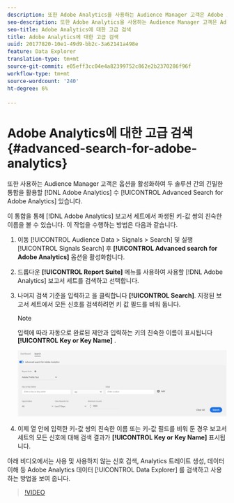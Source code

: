 ```yaml
---
description: 또한 Adobe Analytics을 사용하는 Audience Manager 고객은 Adobe Analytics 고급 검색 옵션을 활성화하여 두 솔루션 간의 긴밀한 통합을 활용할 수 있습니다.
seo-description: 또한 Adobe Analytics을 사용하는 Audience Manager 고객은 Adobe Analytics 고급 검색 옵션을 활성화하여 두 솔루션 간의 긴밀한 통합을 활용할 수 있습니다.
seo-title: Adobe Analytics에 대한 고급 검색
title: Adobe Analytics에 대한 고급 검색
uuid: 20177820-10e1-49d9-bb2c-3a62141a498e
feature: Data Explorer
translation-type: tm+mt
source-git-commit: e05eff3cc04e4a82399752c862e2b2370286f96f
workflow-type: tm+mt
source-wordcount: '240'
ht-degree: 6%

---
```



# Adobe Analytics에 대한 고급 검색 {#advanced-search-for-adobe-analytics}

또한 사용하는 Audience Manager 고객은 옵션을 활성화하여 두 솔루션 간의 긴밀한 통합을 활용할 [!DNL Adobe Analytics] 수 [!UICONTROL Advanced Search for Adobe Analytics] 있습니다.

이 통합을 통해 [!DNL Adobe Analytics] 보고서 세트에서 파생된 키-값 쌍의 친숙한 이름을 볼 수 있습니다. 이 작업을 수행하는 방법은 다음과 같습니다.

1. 이동 [!UICONTROL Audience Data > Signals > Search] 및 실행 [!UICONTROL Signals Search] 후 **[!UICONTROL Advanced search for Adobe Analytics]** 옵션을 활성화합니다.
1. 드롭다운 **[!UICONTROL Report Suite]** 메뉴를 사용하여 사용할 [!DNL Adobe Analytics] 보고서 세트를 검색하고 선택합니다.
1. 나머지 검색 기준을 입력하고 을 클릭합니다 **[!UICONTROL Search]**. 지정된 보고서 세트에서 모든 신호를 검색하려면 키 값 필드를 비워 둡니다.
   >[!NOTE]
   >
   >입력에 따라 자동으로 완료된 제안과 입력하는 키의 친숙한 이름이 표시됩니다 **[!UICONTROL Key or Key Name]** .

   ![](assets/signals-search-analytics.png)
1. 이제 열 안에 입력한 키-값 쌍의 친숙한 이름 또는 키-값 필드를 비워 둔 경우 보고서 세트의 모든 신호에 대해 검색 결과가 **[!UICONTROL Key or Key Name]** 표시됩니다.

아래 비디오에서는 사용 및 사용하지 않는 신호 검색, Analytics 트레이트 생성, 데이터 이해 등 Adobe Analytics 데이터 [!UICONTROL Data Explorer] 를 검색하고 사용하는 방법을 보여 줍니다.

>[!VIDEO](https://video.tv.adobe.com/v/25150)
